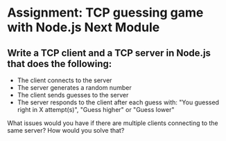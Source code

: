 <h1>Assignment: TCP guessing game with Node.js Next Module</h1>

<h2>Write a TCP client and a TCP server in Node.js that does the following:</h2>

<ul>
<li>The client connects to the server</li>
<li>The server generates a random number</li>
<li>The client sends guesses to the server</li>
<li>The server responds to the client after each guess with: "You guessed right in X attempt(s)", "Guess higher" or "Guess lower"</li>
</ul>
What issues would you have if there are multiple clients connecting to the same server? How would you solve that?
